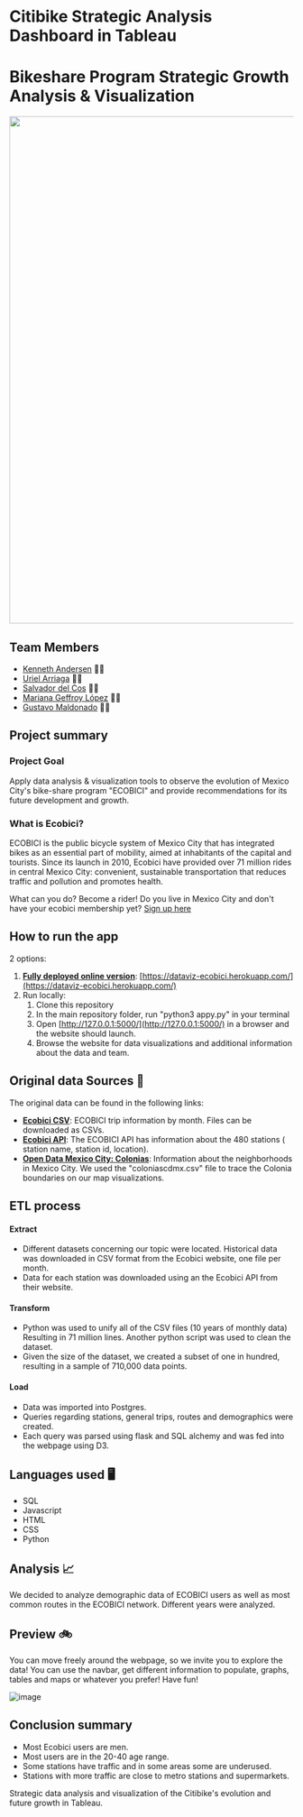 # Citibike Strategic Analysis Dashboard in Tableau

# Bikeshare Program Strategic Growth Analysis & Visualization

<p align="center">
<img src="https://github.com/kennethcandersen/Bikeshare-Program-Strategic-Growth-Analysis-And-Visualization/blob/main/static/Images/ecobici_tour_gif.gif" width="900"/>
</p>

## Team Members
* [Kenneth Andersen](https://github.com/kennethcandersen) 🚴‍♂️ 
* [Uriel Arriaga](https://github.com/Momoyactly) 🚴‍♂️
* [Salvador del Cos](https://github.com/Fispit) 🚴‍♂️
* [Mariana Geffroy López](https://github.com/mgeffroy) 🚴‍♀️
* [Gustavo Maldonado](https://github.com/MBGUS) 🚴‍♂️

## Project summary 

### Project Goal
Apply data analysis & visualization tools to observe the evolution of Mexico City's bike-share program "ECOBICI" and provide recommendations for its future development and growth.

### What is Ecobici? 
ECOBICI is the public bicycle system of Mexico City that has integrated bikes as an essential part of mobility, aimed at inhabitants of the capital and tourists. Since its launch in 2010, Ecobici have provided over 71 million rides in central Mexico City: convenient, sustainable transportation that reduces traffic and pollution and promotes health.

What can you do? Become a rider! Do you live in Mexico City and don't have your ecobici membership yet? [Sign up here](https://www.ecobici.cdmx.gob.mx/es/registro/inicio)

## How to run the app
2 options:
1. **[Fully deployed online version](https://dataviz-ecobici.herokuapp.com/)**: [https://dataviz-ecobici.herokuapp.com/](https://dataviz-ecobici.herokuapp.com/)
2. Run locally:
     1. Clone this repository
     2. In the main repository folder, run "python3 appy.py" in your terminal
     3. Open [http://127.0.0.1:5000/](http://127.0.0.1:5000/) in a browser and the website should launch. 
     4. Browse the website for data visualizations and additional information about the data and team. 

## Original data Sources 📁 
The original data can be found in the following links: 
- [**Ecobici CSV**](https://www.ecobici.cdmx.gob.mx/es/informacion-del-servicio/open-data): ECOBICI trip information by month. Files can be downloaded as CSVs. 
- [**Ecobici API**](https://www.ecobici.cdmx.gob.mx/es/informacion-del-servicio/open-data): The ECOBICI API has information about the 480 stations ( station name, station id, location). 
- [**Open Data Mexico City: Colonias**](https://datos.cdmx.gob.mx/dataset/coloniascdmx): Information about the neighborhoods in Mexico City. We used the "coloniascdmx.csv" file to trace the Colonia boundaries on our map visualizations. 

## ETL process 
#### Extract
- Different datasets concerning our topic were located. Historical data was downloaded in CSV format from the Ecobici website, one file per month.
- Data for each station was downloaded using an the Ecobici API from their website.
#### Transform
- Python was used to unify all of the CSV files (10 years of monthly data) Resulting in 71 million lines. Another python script was used to clean the dataset.
- Given the size of the dataset, we created a subset of one in hundred, resulting in a sample of 710,000 data points.
#### Load
- Data was imported into Postgres.
- Queries regarding stations, general trips, routes and demographics were created.
- Each query was parsed using flask and SQL alchemy and was fed into the webpage using D3.

## Languages used 🖥️
- SQL 
- Javascript
- HTML 
- CSS 
- Python

## Analysis 📈
We decided to analyze demographic data of ECOBICI users as well as most common routes in the ECOBICI network. Different years were analyzed. 

## Preview 🚲
You can move freely around the webpage, so we invite you to explore the data! You can use the navbar, get different information to populate, graphs, tables and maps or whatever you prefer! Have fun!

![image](https://github.com/mgeffroy/P2-Ecobici_insights_and_recommendations/blob/main/static/Images/ecobici_tour_gif.gif)


## Conclusion summary 
- Most Ecobici users are men.
- Most users are in the 20-40 age range. 
- Some stations have traffic and in some areas some are underused. 
- Stations with more traffic are close to metro stations and supermarkets. 





Strategic data analysis and visualization of the Citibike's evolution and future growth in Tableau.
